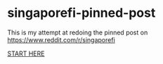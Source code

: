 # singaporefi-pinned-post

This is my attempt at redoing the pinned post on <https://www.reddit.com/r/singaporefi>

[START HERE](./SRC/START_HERE.md)
